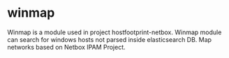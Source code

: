 # winmap

Winmap is a module used in project hostfootprint-netbox.
Winmap module can search for windows hosts not parsed inside elasticsearch DB.
Map networks based on Netbox IPAM Project.

